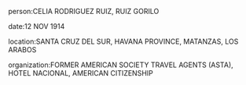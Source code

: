 person:CELIA RODRIGUEZ RUIZ, RUIZ GORILO

date:12 NOV 1914

location:SANTA CRUZ DEL SUR, HAVANA PROVINCE, MATANZAS, LOS ARABOS

organization:FORMER AMERICAN SOCIETY TRAVEL AGENTS (ASTA), HOTEL NACIONAL, AMERICAN CITIZENSHIP

